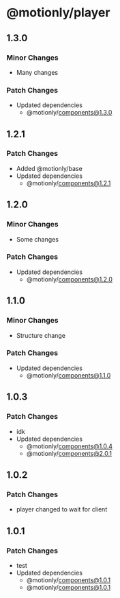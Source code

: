 # @motionly/player

## 1.3.0

### Minor Changes

- Many changes

### Patch Changes

- Updated dependencies
  - @motionly/components@1.3.0

## 1.2.1

### Patch Changes

- Added @motionly/base
- Updated dependencies
  - @motionly/components@1.2.1

## 1.2.0

### Minor Changes

- Some changes

### Patch Changes

- Updated dependencies
  - @motionly/components@1.2.0

## 1.1.0

### Minor Changes

- Structure change

### Patch Changes

- Updated dependencies
  - @motionly/components@1.1.0

## 1.0.3

### Patch Changes

- idk
- Updated dependencies
  - @motionly/components@1.0.4
  - @motionly/components@2.0.1

## 1.0.2

### Patch Changes

- player changed to wait for client

## 1.0.1

### Patch Changes

- test
- Updated dependencies
  - @motionly/components@1.0.1
  - @motionly/components@1.0.1
